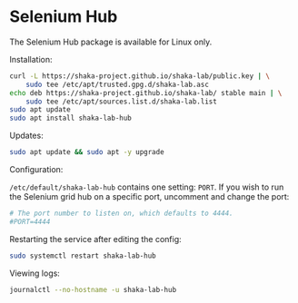 # Selenium Hub

The Selenium Hub package is available for Linux only.

Installation:

```sh
curl -L https://shaka-project.github.io/shaka-lab/public.key | \
    sudo tee /etc/apt/trusted.gpg.d/shaka-lab.asc
echo deb https://shaka-project.github.io/shaka-lab/ stable main | \
    sudo tee /etc/apt/sources.list.d/shaka-lab.list
sudo apt update
sudo apt install shaka-lab-hub
```

Updates:

```sh
sudo apt update && sudo apt -y upgrade
```

Configuration:

`/etc/default/shaka-lab-hub` contains one setting: `PORT`.
If you wish to run the Selenium grid hub on a specific port, uncomment and
change the port:

```sh
# The port number to listen on, which defaults to 4444.
#PORT=4444
```

Restarting the service after editing the config:

```sh
sudo systemctl restart shaka-lab-hub
```

Viewing logs:

```sh
journalctl --no-hostname -u shaka-lab-hub
```
